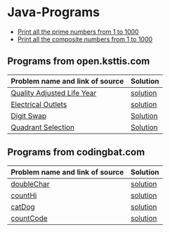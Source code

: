 # Java-Programs

- [Print all the prime numbers from 1 to 1000](https://github.com/subratsir/Java-Programs/blob/main/checkprime1000.java)
- [Print all the composite numbers from 1 to 1000](https://github.com/subratsir/Java-Programs/blob/main/checknotprime1000.java)

## Programs from open.ksttis.com

| Problem name and link of source | Solution |
|-------------------------------------------------------------|--------------------|
| [Quality Adjusted Life Year](https://open.kattis.com/problems/qaly) | [solution](https://github.com/subratsir/Java-Programs/blob/main/quality-adjusted-life-year.java) |
| [Electrical Outlets](https://open.kattis.com/problems/electricaloutlets) | [solution](https://github.com/subratsir/Java-Programs/blob/main/electricaloutlets.java) |
| [Digit Swap](https://open.kattis.com/problems/digitswap) | [Solution](https://github.com/subratsir/Java-Programs/blob/main/digitalswap.java) |
| [Quadrant Selection](https://open.kattis.com/problems/quadrant) | [Solution](https://github.com/subratsir/Java-Programs/blob/main/quadrantSelection.java)

## Programs from codingbat.com

| Problem name and link of source | Solution |
|-------------------------------------------------------------|--------------------|
| [doubleChar](https://codingbat.com/prob/p165312) | [solution](https://github.com/subratsir/Java-Programs/blob/main/codingbat/doubleChar.java) |
| [countHi](https://codingbat.com/prob/p147448) | [solution](https://github.com/subratsir/Java-Programs/blob/main/codingbat/countHi.java) |
| [catDog](https://codingbat.com/prob/p111624) | [solution](https://github.com/subratsir/Java-Programs/blob/main/codingbat/catDog.java) |
| [countCode](https://codingbat.com/prob/p123614) | [solution](#) |

